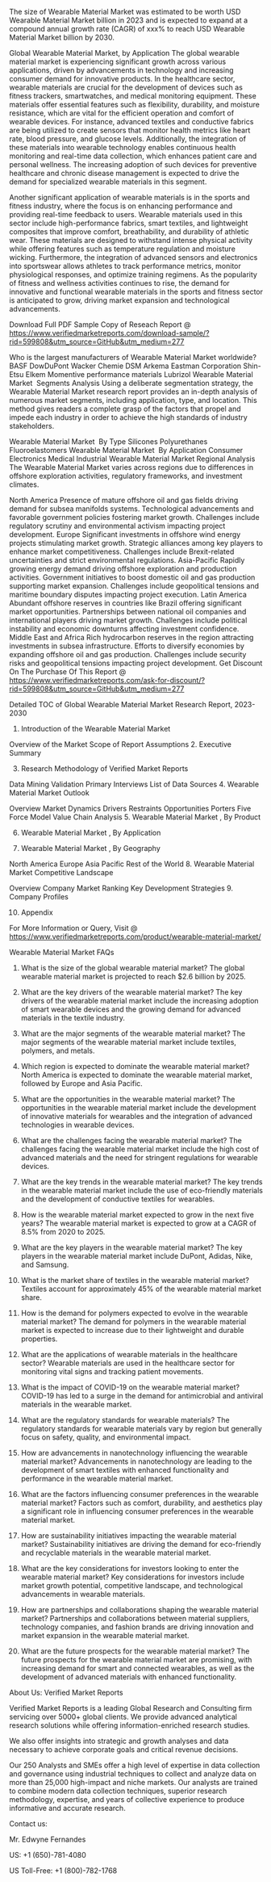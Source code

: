 The size of Wearable Material Market was estimated to be worth USD Wearable Material Market billion in 2023 and is expected to expand at a compound annual growth rate (CAGR) of xxx% to reach USD Wearable Material Market billion by 2030.

Global Wearable Material Market, by Application
The global wearable material market is experiencing significant growth across various applications, driven by advancements in technology and increasing consumer demand for innovative products. In the healthcare sector, wearable materials are crucial for the development of devices such as fitness trackers, smartwatches, and medical monitoring equipment. These materials offer essential features such as flexibility, durability, and moisture resistance, which are vital for the efficient operation and comfort of wearable devices. For instance, advanced textiles and conductive fabrics are being utilized to create sensors that monitor health metrics like heart rate, blood pressure, and glucose levels. Additionally, the integration of these materials into wearable technology enables continuous health monitoring and real-time data collection, which enhances patient care and personal wellness. The increasing adoption of such devices for preventive healthcare and chronic disease management is expected to drive the demand for specialized wearable materials in this segment.

Another significant application of wearable materials is in the sports and fitness industry, where the focus is on enhancing performance and providing real-time feedback to users. Wearable materials used in this sector include high-performance fabrics, smart textiles, and lightweight composites that improve comfort, breathability, and durability of athletic wear. These materials are designed to withstand intense physical activity while offering features such as temperature regulation and moisture wicking. Furthermore, the integration of advanced sensors and electronics into sportswear allows athletes to track performance metrics, monitor physiological responses, and optimize training regimens. As the popularity of fitness and wellness activities continues to rise, the demand for innovative and functional wearable materials in the sports and fitness sector is anticipated to grow, driving market expansion and technological advancements.

Download Full PDF Sample Copy of Reseach Report @ https://www.verifiedmarketreports.com/download-sample/?rid=599808&utm_source=GitHub&utm_medium=277

Who is the largest manufacturers of Wearable Material Market worldwide?
BASF
DowDuPont
Wacker Chemie
DSM
Arkema
Eastman Corporation
Shin-Etsu
Elkem
Momentive performance materials
Lubrizol
Wearable Material Market  Segments Analysis
Using a deliberate segmentation strategy, the Wearable Material Market research report provides an in-depth analysis of numerous market segments, including application, type, and location. This method gives readers a complete grasp of the factors that propel and impede each industry in order to achieve the high standards of industry stakeholders.

Wearable Material Market  By Type
Silicones
Polyurethanes
Fluoroelastomers
Wearable Material Market  By Application
Consumer Electronics
Medical
Industrial
Wearable Material Market Regional Analysis
The Wearable Material Market varies across regions due to differences in offshore exploration activities, regulatory frameworks, and investment climates.

North America
Presence of mature offshore oil and gas fields driving demand for subsea manifolds systems.
Technological advancements and favorable government policies fostering market growth.
Challenges include regulatory scrutiny and environmental activism impacting project development.
Europe
Significant investments in offshore wind energy projects stimulating market growth.
Strategic alliances among key players to enhance market competitiveness.
Challenges include Brexit-related uncertainties and strict environmental regulations.
Asia-Pacific
Rapidly growing energy demand driving offshore exploration and production activities.
Government initiatives to boost domestic oil and gas production supporting market expansion.
Challenges include geopolitical tensions and maritime boundary disputes impacting project execution.
Latin America
Abundant offshore reserves in countries like Brazil offering significant market opportunities.
Partnerships between national oil companies and international players driving market growth.
Challenges include political instability and economic downturns affecting investment confidence.
Middle East and Africa
Rich hydrocarbon reserves in the region attracting investments in subsea infrastructure.
Efforts to diversify economies by expanding offshore oil and gas production.
Challenges include security risks and geopolitical tensions impacting project development.
Get Discount On The Purchase Of This Report @ https://www.verifiedmarketreports.com/ask-for-discount/?rid=599808&utm_source=GitHub&utm_medium=277

Detailed TOC of Global Wearable Material Market Research Report, 2023-2030
1. Introduction of the Wearable Material Market

Overview of the Market
Scope of Report
Assumptions
2. Executive Summary

3. Research Methodology of Verified Market Reports

Data Mining
Validation
Primary Interviews
List of Data Sources
4. Wearable Material Market Outlook

Overview
Market Dynamics
Drivers
Restraints
Opportunities
Porters Five Force Model
Value Chain Analysis
5. Wearable Material Market , By Product

6. Wearable Material Market , By Application

7. Wearable Material Market , By Geography

North America
Europe
Asia Pacific
Rest of the World
8. Wearable Material Market Competitive Landscape

Overview
Company Market Ranking
Key Development Strategies
9. Company Profiles

10. Appendix

For More Information or Query, Visit @ https://www.verifiedmarketreports.com/product/wearable-material-market/

Wearable Material Market FAQs
1. What is the size of the global wearable material market?
The global wearable material market is projected to reach $2.6 billion by 2025.

2. What are the key drivers of the wearable material market?
The key drivers of the wearable material market include the increasing adoption of smart wearable devices and the growing demand for advanced materials in the textile industry.

3. What are the major segments of the wearable material market?
The major segments of the wearable material market include textiles, polymers, and metals.

4. Which region is expected to dominate the wearable material market?
North America is expected to dominate the wearable material market, followed by Europe and Asia Pacific.

5. What are the opportunities in the wearable material market?
The opportunities in the wearable material market include the development of innovative materials for wearables and the integration of advanced technologies in wearable devices.

6. What are the challenges facing the wearable material market?
The challenges facing the wearable material market include the high cost of advanced materials and the need for stringent regulations for wearable devices.

7. What are the key trends in the wearable material market?
The key trends in the wearable material market include the use of eco-friendly materials and the development of conductive textiles for wearables.

8. How is the wearable material market expected to grow in the next five years?
The wearable material market is expected to grow at a CAGR of 8.5% from 2020 to 2025.

9. What are the key players in the wearable material market?
The key players in the wearable material market include DuPont, Adidas, Nike, and Samsung.

10. What is the market share of textiles in the wearable material market?
Textiles account for approximately 45% of the wearable material market share.

11. How is the demand for polymers expected to evolve in the wearable material market?
The demand for polymers in the wearable material market is expected to increase due to their lightweight and durable properties.

12. What are the applications of wearable materials in the healthcare sector?
Wearable materials are used in the healthcare sector for monitoring vital signs and tracking patient movements.

13. What is the impact of COVID-19 on the wearable material market?
COVID-19 has led to a surge in the demand for antimicrobial and antiviral materials in the wearable market.

14. What are the regulatory standards for wearable materials?
The regulatory standards for wearable materials vary by region but generally focus on safety, quality, and environmental impact.

15. How are advancements in nanotechnology influencing the wearable material market?
Advancements in nanotechnology are leading to the development of smart textiles with enhanced functionality and performance in the wearable material market.

16. What are the factors influencing consumer preferences in the wearable material market?
Factors such as comfort, durability, and aesthetics play a significant role in influencing consumer preferences in the wearable material market.

17. How are sustainability initiatives impacting the wearable material market?
Sustainability initiatives are driving the demand for eco-friendly and recyclable materials in the wearable material market.

18. What are the key considerations for investors looking to enter the wearable material market?
Key considerations for investors include market growth potential, competitive landscape, and technological advancements in wearable materials.

19. How are partnerships and collaborations shaping the wearable material market?
Partnerships and collaborations between material suppliers, technology companies, and fashion brands are driving innovation and market expansion in the wearable material market.

20. What are the future prospects for the wearable material market?
The future prospects for the wearable material market are promising, with increasing demand for smart and connected wearables, as well as the development of advanced materials with enhanced functionality.

About Us: Verified Market Reports

Verified Market Reports is a leading Global Research and Consulting firm servicing over 5000+ global clients. We provide advanced analytical research solutions while offering information-enriched research studies.

We also offer insights into strategic and growth analyses and data necessary to achieve corporate goals and critical revenue decisions.

Our 250 Analysts and SMEs offer a high level of expertise in data collection and governance using industrial techniques to collect and analyze data on more than 25,000 high-impact and niche markets. Our analysts are trained to combine modern data collection techniques, superior research methodology, expertise, and years of collective experience to produce informative and accurate research.

Contact us:

Mr. Edwyne Fernandes

US: +1 (650)-781-4080

US Toll-Free: +1 (800)-782-1768
